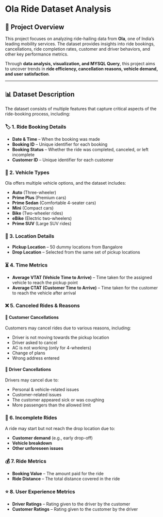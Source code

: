 # Ola Ride Dataset Analysis

## 📌 Project Overview  
This project focuses on analyzing ride-hailing data from **Ola**, one of India’s leading mobility services. The dataset provides insights into ride bookings, cancellations, ride completion rates, customer and driver behaviors, and other key performance metrics.  

Through **data analysis, visualization, and MYSQL Query**, this project aims to uncover trends in **ride efficiency, cancellation reasons, vehicle demand, and user satisfaction**.  

---

## 📊 Dataset Description  

The dataset consists of multiple features that capture critical aspects of the ride-booking process, including:  

### 🏷 1. Ride Booking Details  
- **Date & Time** – When the booking was made  
- **Booking ID** – Unique identifier for each booking  
- **Booking Status** – Whether the ride was completed, canceled, or left incomplete  
- **Customer ID** – Unique identifier for each customer  

### 🚗 2. Vehicle Types  
Ola offers multiple vehicle options, and the dataset includes:  
- **Auto** (Three-wheeler)  
- **Prime Plus** (Premium cars)  
- **Prime Sedan** (Comfortable 4-seater cars)  
- **Mini** (Compact cars)  
- **Bike** (Two-wheeler rides)  
- **eBike** (Electric two-wheelers)  
- **Prime SUV** (Large SUV rides)  

### 📍 3. Location Details  
- **Pickup Location** – 50 dummy locations from Bangalore  
- **Drop Location** – Selected from the same set of pickup locations  

### ⏳ 4. Time Metrics  
- **Average VTAT (Vehicle Time to Arrive)** – Time taken for the assigned vehicle to reach the pickup point  
- **Average CTAT (Customer Time to Arrive)** – Time taken for the customer to reach the vehicle after arrival  

### ❌ 5. Canceled Rides & Reasons  

#### 🔴 Customer Cancellations  
Customers may cancel rides due to various reasons, including:  
- Driver is not moving towards the pickup location  
- Driver asked to cancel  
- AC is not working (only for 4-wheelers)  
- Change of plans  
- Wrong address entered  

#### 🔵 Driver Cancellations  
Drivers may cancel due to:  
- Personal & vehicle-related issues  
- Customer-related issues  
- The customer appeared sick or was coughing  
- More passengers than the allowed limit  

### 🚫 6. Incomplete Rides  
A ride may start but not reach the drop location due to:  
- **Customer demand** (e.g., early drop-off)  
- **Vehicle breakdown**  
- **Other unforeseen issues**  

### 💰 7. Ride Metrics  
- **Booking Value** – The amount paid for the ride  
- **Ride Distance** – The total distance covered in the ride  

### ⭐ 8. User Experience Metrics  
- **Driver Ratings** – Rating given to the driver by the customer  
- **Customer Ratings** – Rating given to the customer by the driver  



